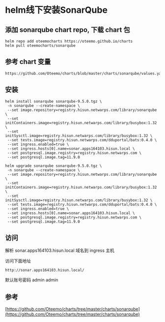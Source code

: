 # helm线下安装SonarQube



## 添加 sonarqube chart repo, 下载 chart 包

```
helm repo add oteemocharts https://oteemo.github.io/charts
helm pull oteemocharts/sonarqube
```

## 参考 chart 变量

```
https://github.com/Oteemo/charts/blob/master/charts/sonarqube/values.yaml
```

## 安装

```
helm install sonarqube sonarqube-9.5.0.tgz \
 -n sonarqube --create-namespace \
 --set image.repository=registry.hisun.netwarps.com/library/sonarqube \
 --set initContainers.image=registry.hisun.netwarps.com/library/busybox:1.32 \
 --set initSysctl.image=registry.hisun.netwarps.com/library/busybox:1.32 \
 --set tests.image=registry.hisun.netwarps.com/dduportal/bats:0.4.0 \
 --set ingress.enabled=true \
 --set ingress.hosts[0].name=sonar.apps164103.hisun.local \
 --set postgresql.image.registry=registry.hisun.netwarps.com \
 --set postgresql.image.tag=11.9.0
```

```
helm upgrade sonarqube sonarqube-9.5.0.tgz \
 -n sonarqube --create-namespace \
 --set image.repository=registry.hisun.netwarps.com/library/sonarqube \
 --set initContainers.image=registry.hisun.netwarps.com/library/busybox:1.32 \
 --set initSysctl.image=registry.hisun.netwarps.com/library/busybox:1.32 \
 --set tests.image=registry.hisun.netwarps.com/dduportal/bats:0.4.0 \
 --set ingress.enabled=true \
 --set ingress.hosts[0].name=sonar.apps164103.hisun.local \
 --set postgresql.image.registry=registry.hisun.netwarps.com \
 --set postgresql.image.tag=11.9.0
```

## 访问

解析 sonar.apps164103.hisun.local 域名到 ingress 主机

访问下面地址

```
http://sonar.apps164103.hisun.local/
```

默认账号密码 admin admin 

## 参考 

[https://github.com/Oteemo/charts/tree/master/charts/sonarqube](https://github.com/Oteemo/charts/tree/master/charts/sonarqube)
